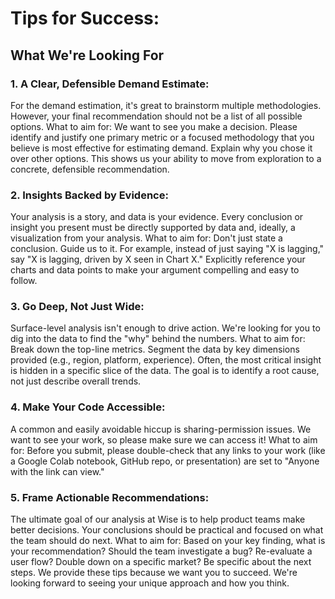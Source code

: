 
# Tips for Success:
## What We're Looking For
### 1. A Clear, Defensible Demand Estimate:

For the demand estimation, it's great to brainstorm multiple methodologies. However, your final recommendation should not be a list of all possible options.
What to aim for: We want to see you make a decision. Please identify and justify one primary metric or a focused methodology that you believe is most effective for estimating demand. Explain why you chose it over other options. This shows us your ability to move from exploration to a concrete, defensible recommendation.


### 2. Insights Backed by Evidence:

Your analysis is a story, and data is your evidence. Every conclusion or insight you present must be directly supported by data and, ideally, a visualization from your analysis.
What to aim for: Don't just state a conclusion. Guide us to it. For example, instead of just saying "X is lagging," say "X is lagging, driven by X seen in Chart X." Explicitly reference your charts and data points to make your argument compelling and easy to follow.

### 3. Go Deep, Not Just Wide:

Surface-level analysis isn't enough to drive action. We're looking for you to dig into the data to find the "why" behind the numbers.
What to aim for: Break down the top-line metrics. Segment the data by key dimensions provided (e.g., region, platform, experience). Often, the most critical insight is hidden in a specific slice of the data. The goal is to identify a root cause, not just describe overall trends.

### 4. Make Your Code Accessible:

A common and easily avoidable hiccup is sharing-permission issues. We want to see your work, so please make sure we can access it!
What to aim for: Before you submit, please double-check that any links to your work (like a Google Colab notebook, GitHub repo, or presentation) are set to "Anyone with the link can view."

### 5. Frame Actionable Recommendations:

The ultimate goal of our analysis at Wise is to help product teams make better decisions. Your conclusions should be practical and focused on what the team should do next.
What to aim for: Based on your key finding, what is your recommendation? Should the team investigate a bug? Re-evaluate a user flow? Double down on a specific market? Be specific about the next steps.
We provide these tips because we want you to succeed. We're looking forward to seeing your unique approach and how you think.

